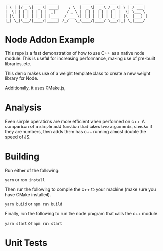 ```
 _   _  ___  ____  _____      _    ____  ____   ___  _   _ ____
| \ | |/ _ \|  _ \| ____|    / \  |  _ \|  _ \ / _ \| \ | / ___|
|  \| | | | | | | |  _|     / _ \ | | | | | | | | | |  \| \___ \
| |\  | |_| | |_| | |___   / ___ \| |_| | |_| | |_| | |\  |___) |
|_| \_|\___/|____/|_____| /_/   \_\____/|____/ \___/|_| \_|____/
```

# Node Addon Example

This repo is a fast demonstration of how to use C++ as a native node module.
This is useful for increasing performance, making use of pre-built libraries, etc.

This demo makes use of a weight template class to create a new weight library for Node.

Additionally, it uses CMake.js,

# Analysis

Even simple operations are more efficient when performed on c++. A comparison of a simple add function that takes two arguments, checks if they are numbers, then adds them has c++ running almost double the speed of JS.

# Building

Run either of the following:

`yarn` or `npm install`

Then run the following to compile the c++ to your machine (make sure you have CMake installed).

`yarn build` or `npm run build`

Finally, run the following to run the node program that calls the c++ module.

`yarn start` or `npm run start`

# Unit Tests
